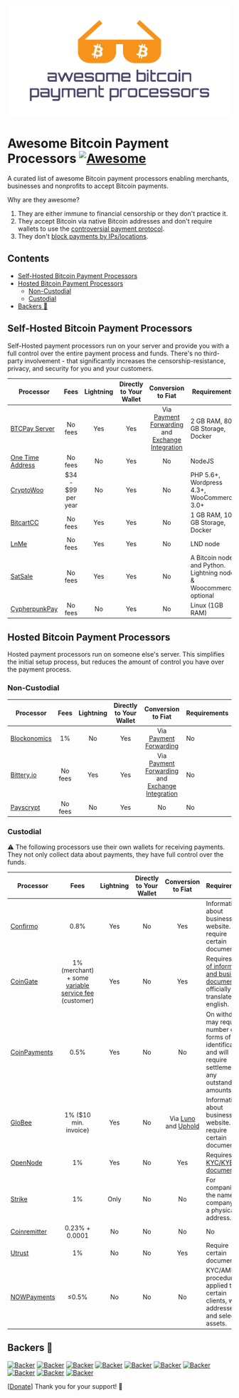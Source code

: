 <div align="center">
<img width="500" src="media/logo.svg" alt="Awesome Bitcoin Payment Processors"/>
</div>

# Awesome Bitcoin Payment Processors [![Awesome](https://awesome.re/badge-flat.svg)](https://awesome.re)

A curated list of awesome Bitcoin payment processors enabling merchants, businesses and nonprofits to accept Bitcoin payments.

Why are they awesome?

1. They are either immune to financial censorship or they don't practice it.
2. They accept Bitcoin via native Bitcoin addresses and don't require wallets to use the [controversial payment protocol](https://blog.samouraiwallet.com/post/169222582782/bitpay-qr-codes-are-no-longer-valid-important).
3. They don't [block payments by IPs/locations](https://twitter.com/alex_kaul/status/1090211252331208705).

## Contents

- [Self-Hosted Bitcoin Payment Processors](#self-hosted-bitcoin-payment-processors)
- [Hosted Bitcoin Payment Processors](#hosted-bitcoin-payment-processors)
  - [Non-Custodial](#non-custodial)
  - [Custodial](#custodial)
- [Backers 💝](#backers-)

## Self-Hosted Bitcoin Payment Processors

Self-Hosted payment processors run on your server and provide you with a full control over the entire payment process and funds. There's no third-party involvement - that significantly increases the censorship-resistance, privacy, and security for you and your customers. 

| Processor | Fees | Lightning | Directly to Your Wallet | Conversion to Fiat | Requirements |
| --------- |:----:|:---------:|:-----------------------:|:------------------:| ------------ |
| [BTCPay Server](https://btcpayserver.org/) | No fees | Yes | Yes | Via [Payment Forwarding](https://www.blockonomics.co/views/payment_forwarding.html) and [Exchange Integration](https://redbtc.org/flows/integrations/kraken-exchange/) | 2 GB RAM, 80 GB Storage, Docker |
| [One Time Address](https://github.com/alexk111/One-Time-Address) | No fees | No | Yes | No | NodeJS |
| [CryptoWoo](https://www.cryptowoo.com/) | $34 - $99 per year | No | Yes | No | PHP 5.6+, Wordpress 4.3+, WooCommerce 3.0+ |
| [BitcartCC](https://bitcartcc.com) | No fees | Yes | Yes | No | 1 GB RAM, 10 GB Storage, Docker |
| [LnMe](https://github.com/bumi/lnme) | No fees | Yes | Yes | No | LND node |
| [SatSale](https://github.com/nickfarrow/SatSale) | No fees | Yes | Yes | No | A Bitcoin node and Python. Lightning node & Woocommerce optional |
| [CypherpunkPay](https://cypherpunkpay.org/) | No fees | No | Yes | No | Linux (1GB RAM) |

## Hosted Bitcoin Payment Processors

Hosted payment processors run on someone else's server. This simplifies the initial setup process, but reduces the amount of control you have over the payment process.

### Non-Custodial

| Processor | Fees | Lightning | Directly to Your Wallet | Conversion to Fiat | Requirements |
| --------- |:----:|:---------:|:-----------------------:|:------------------:| ------------ |
| [Blockonomics](https://www.blockonomics.co/merchants) | 1% | No | Yes | Via [Payment Forwarding](https://www.blockonomics.co/views/payment_forwarding.html) | No |
| [Bittery.io](https://bittery.io/) | No fees | Yes | Yes | Via [Payment Forwarding](https://www.blockonomics.co/views/payment_forwarding.html) and [Exchange Integration](https://redbtc.org/flows/integrations/kraken-exchange/) | No |
| [Payscrypt](https://payscrypt.com/) | No fees | No | Yes | No | No |

### Custodial

⚠ The following processors use their own wallets for receiving payments. They not only collect data about payments, they have full control over the funds.

| Processor | Fees | Lightning | Directly to Your Wallet | Conversion to Fiat | Requirements |
| --------- |:----:|:---------:|:-----------------------:|:------------------:| ------------ |
| [Confirmo](https://confirmo.net/) | 0.8% | Yes | No | Yes | Information about business / website. May require certain documents. |
| [CoinGate](https://coingate.com/accept-bitcoin) | 1% (merchant) + some [variable service fee](https://support.coingate.com/en/109/why-does-coingate-charge-service-fee) (customer) | Yes | No | Yes | Requires [a lot of information and business documents](https://blog.coingate.com/2019/05/verify-merchant-account-faq), officially translated in english. |
| [CoinPayments](https://www.coinpayments.net/) | 0.5% | Yes | No | No | On withdrawal may require a number of forms of identification and will require settlement of any outstanding amounts. |
| [GloBee](https://globee.com/) | 1% ($10 min. invoice) | Yes | No | Via [Luno](https://www.luno.com) and [Uphold](https://uphold.com/) | Information about business / website. May require certain documents. |
| [OpenNode](https://www.opennode.co/) | 1% | Yes | No | Yes | Requires [KYC/KYB documents](https://help.opennode.com/en/articles/3654899-kyc-and-kyb-requirements) |
| [Strike](https://strike.acinq.co/) | 1% | Only | No | No | For companies, the name of a company and a physical address. |
| [Coinremitter](https://coinremitter.com/) | 0.23% + 0.0001 | No | No | No | No |
| [Utrust](https://utrust.com/) | 1% | No | No | Yes | Require certain documents. |
| [NOWPayments](https://nowpayments.io/) | ≤0.5% | No | No | No | KYC/AML procedure applied to certain clients, wallet addresses and select assets. |

## Backers 💝

[![Backer](https://mynode.alexkaul.com/gh-backer/top/0/avatar/60)](https://mynode.alexkaul.com/gh-backer/top/0/profile)
[![Backer](https://mynode.alexkaul.com/gh-backer/top/1/avatar/60)](https://mynode.alexkaul.com/gh-backer/top/1/profile)
[![Backer](https://mynode.alexkaul.com/gh-backer/top/2/avatar/60)](https://mynode.alexkaul.com/gh-backer/top/2/profile)
[![Backer](https://mynode.alexkaul.com/gh-backer/top/3/avatar/60)](https://mynode.alexkaul.com/gh-backer/top/3/profile)
[![Backer](https://mynode.alexkaul.com/gh-backer/top/4/avatar/60)](https://mynode.alexkaul.com/gh-backer/top/4/profile)
[![Backer](https://mynode.alexkaul.com/gh-backer/top/5/avatar/60)](https://mynode.alexkaul.com/gh-backer/top/5/profile)
[![Backer](https://mynode.alexkaul.com/gh-backer/top/6/avatar/60)](https://mynode.alexkaul.com/gh-backer/top/6/profile)
[![Backer](https://mynode.alexkaul.com/gh-backer/top/7/avatar/60)](https://mynode.alexkaul.com/gh-backer/top/7/profile)
[![Backer](https://mynode.alexkaul.com/gh-backer/top/8/avatar/60)](https://mynode.alexkaul.com/gh-backer/top/8/profile)
[![Backer](https://mynode.alexkaul.com/gh-backer/top/9/avatar/60)](https://mynode.alexkaul.com/gh-backer/top/9/profile)

[[Donate](https://mynode.alexkaul.com/gh-donate)] Thank you for your support! 🙌
